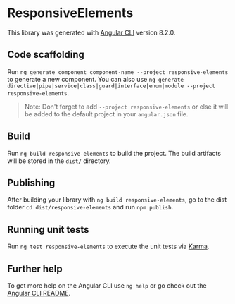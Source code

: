 # ResponsiveElements

This library was generated with [Angular CLI](https://github.com/angular/angular-cli) version 8.2.0.

## Code scaffolding

Run `ng generate component component-name --project responsive-elements` to generate a new component. You can also use `ng generate directive|pipe|service|class|guard|interface|enum|module --project responsive-elements`.
> Note: Don't forget to add `--project responsive-elements` or else it will be added to the default project in your `angular.json` file. 

## Build

Run `ng build responsive-elements` to build the project. The build artifacts will be stored in the `dist/` directory.

## Publishing

After building your library with `ng build responsive-elements`, go to the dist folder `cd dist/responsive-elements` and run `npm publish`.

## Running unit tests

Run `ng test responsive-elements` to execute the unit tests via [Karma](https://karma-runner.github.io).

## Further help

To get more help on the Angular CLI use `ng help` or go check out the [Angular CLI README](https://github.com/angular/angular-cli/blob/master/README.md).

